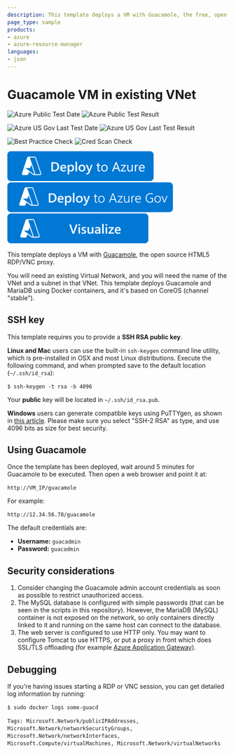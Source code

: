 ```yaml
---
description: This template deploys a VM with Guacamole, the free, open source HTML5 RDP/VNC proxy. An existing Virtual Network and a subnet are required for using this template. The base image is CoreOS Stable, and the deployment uses Docker containers.
page_type: sample
products:
- azure
- azure-resource-manager
languages:
- json
---
```

# Guacamole VM in existing VNet

![Azure Public Test Date](https://azurequickstartsservice.blob.core.windows.net/badges/application-workloads/guacamole/guacamole-rdp-vnc-gateway-existing-vnet/PublicLastTestDate.svg)
![Azure Public Test Result](https://azurequickstartsservice.blob.core.windows.net/badges/application-workloads/guacamole/guacamole-rdp-vnc-gateway-existing-vnet/PublicDeployment.svg)

![Azure US Gov Last Test Date](https://azurequickstartsservice.blob.core.windows.net/badges/application-workloads/guacamole/guacamole-rdp-vnc-gateway-existing-vnet/FairfaxLastTestDate.svg)
![Azure US Gov Last Test Result](https://azurequickstartsservice.blob.core.windows.net/badges/application-workloads/guacamole/guacamole-rdp-vnc-gateway-existing-vnet/FairfaxDeployment.svg)

![Best Practice Check](https://azurequickstartsservice.blob.core.windows.net/badges/application-workloads/guacamole/guacamole-rdp-vnc-gateway-existing-vnet/BestPracticeResult.svg)
![Cred Scan Check](https://azurequickstartsservice.blob.core.windows.net/badges/application-workloads/guacamole/guacamole-rdp-vnc-gateway-existing-vnet/CredScanResult.svg)

[![Deploy to Azure](https://raw.githubusercontent.com/Azure/azure-quickstart-templates/master/1-CONTRIBUTION-GUIDE/images/deploytoazure.svg?sanitize=true)](https://portal.azure.com/#create/Microsoft.Template/uri/https%3A%2F%2Fraw.githubusercontent.com%2FAzure%2Fazure-quickstart-templates%2Fmaster%2Fapplication-workloads%2Fguacamole%2Fguacamole-rdp-vnc-gateway-existing-vnet%2Fazuredeploy.json)
[![Deploy To Azure US Gov](https://raw.githubusercontent.com/Azure/azure-quickstart-templates/master/1-CONTRIBUTION-GUIDE/images/deploytoazuregov.svg?sanitize=true)](https://portal.azure.us/#create/Microsoft.Template/uri/https%3A%2F%2Fraw.githubusercontent.com%2FAzure%2Fazure-quickstart-templates%2Fmaster%2Fapplication-workloads%2Fguacamole%2Fguacamole-rdp-vnc-gateway-existing-vnet%2Fazuredeploy.json)
[![Visualize](https://raw.githubusercontent.com/Azure/azure-quickstart-templates/master/1-CONTRIBUTION-GUIDE/images/visualizebutton.svg?sanitize=true)](http://armviz.io/#/?load=https%3A%2F%2Fraw.githubusercontent.com%2FAzure%2Fazure-quickstart-templates%2Fmaster%2Fapplication-workloads%2Fguacamole%2Fguacamole-rdp-vnc-gateway-existing-vnet%2Fazuredeploy.json)

This template deploys a VM with [Guacamole](http://guac-dev.org), the open source HTML5 RDP/VNC proxy.

You will need an existing Virtual Network, and you will need the name of the VNet and a subnet in that VNet. This template deploys Guacamole and MariaDB using Docker containers, and it's based on CoreOS (channel "stable").

## SSH key

This template requires you to provide a **SSH RSA public key**.

**Linux and Mac** users can use the built-in `ssh-keygen` command line utility, which is pre-installed in OSX and most Linux distributions. Execute the following command, and when prompted save to the default location (`~/.ssh/id_rsa`):

    $ ssh-keygen -t rsa -b 4096

Your **public** key will be located in `~/.ssh/id_rsa.pub`.

**Windows** users can generate compatible keys using PuTTYgen, as shown in [this article](https://winscp.net/eng/docs/ui_puttygen). Please make sure you select "SSH-2 RSA" as type, and use 4096 bits as size for best security.

## Using Guacamole

Once the template has been deployed, wait around 5 minutes for Guacamole to be executed. Then open a web browser and point it at:

    http://VM_IP/guacamole

For example:

    http://12.34.56.78/guacamole

The default credentials are:

- **Username:** `guacadmin`
- **Password:** `guacadmin`

## Security considerations

1. Consider changing the Guacamole admin account credentials as soon as possible to restrict unauthorized access.
2. The MySQL database is configured with simple passwords (that can be seen in the scripts in this repository). However, the MariaDB (MySQL) container is not exposed on the network, so only containers directly linked to it and running on the same host can connect to the database.
3. The web server is configured to use HTTP only. You may want to configure Tomcat to use HTTPS, or put a proxy in front which does SSL/TLS offloading (for example [Azure Application Gateway](https://azure.microsoft.com/services/application-gateway/)).

## Debugging

If you're having issues starting a RDP or VNC session, you can get detailed log information by running:

    $ sudo docker logs some-guacd

`Tags: Microsoft.Network/publicIPAddresses, Microsoft.Network/networkSecurityGroups, Microsoft.Network/networkInterfaces, Microsoft.Compute/virtualMachines, Microsoft.Network/virtualNetworks`
